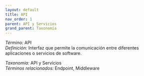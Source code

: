```yaml
---
layout: default
title: API
nav_order: 1
parent: API y Servicios
grand_parent: Taxonomía
---
```


*Término:* API  
*Definición:* Interfaz que permite la comunicación entre diferentes aplicaciones o servicios de software.

*Taxonomía:* API y Servicios  
*Términos relacionados:* Endpoint, Middleware
